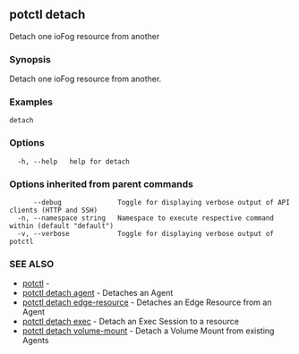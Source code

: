 ## potctl detach

Detach one ioFog resource from another

### Synopsis

Detach one ioFog resource from another.

### Examples

```
detach
```

### Options

```
  -h, --help   help for detach
```

### Options inherited from parent commands

```
      --debug              Toggle for displaying verbose output of API clients (HTTP and SSH)
  -n, --namespace string   Namespace to execute respective command within (default "default")
  -v, --verbose            Toggle for displaying verbose output of potctl
```

### SEE ALSO

* [potctl](potctl.md)	 - 
* [potctl detach agent](potctl_detach_agent.md)	 - Detaches an Agent
* [potctl detach edge-resource](potctl_detach_edge-resource.md)	 - Detaches an Edge Resource from an Agent
* [potctl detach exec](potctl_detach_exec.md)	 - Detach an Exec Session to a resource
* [potctl detach volume-mount](potctl_detach_volume-mount.md)	 - Detach a Volume Mount from existing Agents


